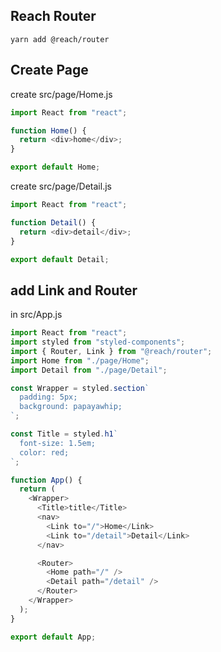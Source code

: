 ## Reach Router

`yarn add @reach/router`

## Create Page

create src/page/Home.js

```js
import React from "react";

function Home() {
  return <div>home</div>;
}

export default Home;
```

create src/page/Detail.js

```js
import React from "react";

function Detail() {
  return <div>detail</div>;
}

export default Detail;
```

## add Link and Router

in src/App.js

```js
import React from "react";
import styled from "styled-components";
import { Router, Link } from "@reach/router";
import Home from "./page/Home";
import Detail from "./page/Detail";

const Wrapper = styled.section`
  padding: 5px;
  background: papayawhip;
`;

const Title = styled.h1`
  font-size: 1.5em;
  color: red;
`;

function App() {
  return (
    <Wrapper>
      <Title>title</Title>
      <nav>
        <Link to="/">Home</Link>
        <Link to="/detail">Detail</Link>
      </nav>

      <Router>
        <Home path="/" />
        <Detail path="/detail" />
      </Router>
    </Wrapper>
  );
}

export default App;
```
